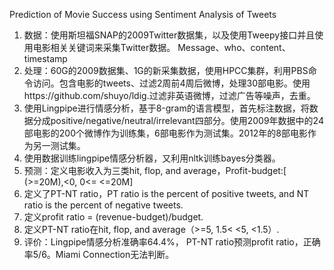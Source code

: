 Prediction of Movie Success using Sentiment Analysis of Tweets
1.	数据：使用斯坦福SNAP的2009Twitter数据集，以及使用Tweepy接口并且使用电影相关关键词来采集Twitter数据。
Message、who、content、timestamp
2.	处理：60G的2009数据集、1G的新采集数据，使用HPCC集群，利用PBS命令访问。包含电影的tweets、过滤2周前4周后微博，处理30部电影。使用https://github.com/shuyo/ldig.过滤非英语微博，过滤广告等噪声，去重。
3.	使用Lingpipe进行情感分析，基于8-gram的语言模型，首先标注数据，将数据分成positive/negative/neutral/irrelevant四部分。使用2009年数据中的24部电影的200个微博作为训练集，6部电影作为测试集。2012年的8部电影作为另一测试集。
4.	使用数据训练lingpipe情感分析器，又利用nltk训练bayes分类器。
5.	预测：定义电影收入为三类hit, flop, and average，Profit-budget:[ (>=20M),<0, 0<= <=20M]
6.	定义了PT-NT ratio，PT ratio is the percent of positive tweets, and NT ratio is the percent of negative tweets.
7.	定义profit ratio = (revenue-budget)/budget.
8.	定义PT-NT ratio在hit, flop, and average（>=5, 1.5< <5, <1.5）.
9.	评价：Lingpipe情感分析准确率64.4%， PT-NT ratio预测profit ratio，正确率5/6。Miami Connection无法判断。
